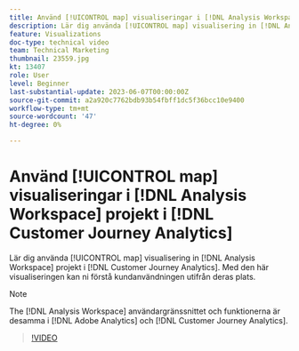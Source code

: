 ```yaml
---
title: Använd [!UICONTROL map] visualiseringar i [!DNL Analysis Workspace] projekt
description: Lär dig använda [!UICONTROL map] visualisering in [!DNL Analysis Workspace] projekt i [!DNL Customer Journey Analytics].
feature: Visualizations
doc-type: technical video
team: Technical Marketing
thumbnail: 23559.jpg
kt: 13407
role: User
level: Beginner
last-substantial-update: 2023-06-07T00:00:00Z
source-git-commit: a2a920c7762bdb93b54fbff1dc5f36bcc10e9400
workflow-type: tm+mt
source-wordcount: '47'
ht-degree: 0%

---
```


# Använd [!UICONTROL map] visualiseringar i [!DNL Analysis Workspace] projekt i [!DNL Customer Journey Analytics]

Lär dig använda [!UICONTROL map] visualisering in [!DNL Analysis Workspace] projekt i [!DNL Customer Journey Analytics]. Med den här visualiseringen kan ni förstå kundanvändningen utifrån deras plats.

>[!NOTE]
>
>The [!DNL Analysis Workspace] användargränssnittet och funktionerna är desamma i [!DNL Adobe Analytics] och [!DNL Customer Journey Analytics].

>[!VIDEO](https://video.tv.adobe.com/v/23559/?quality=12&learn=on)
